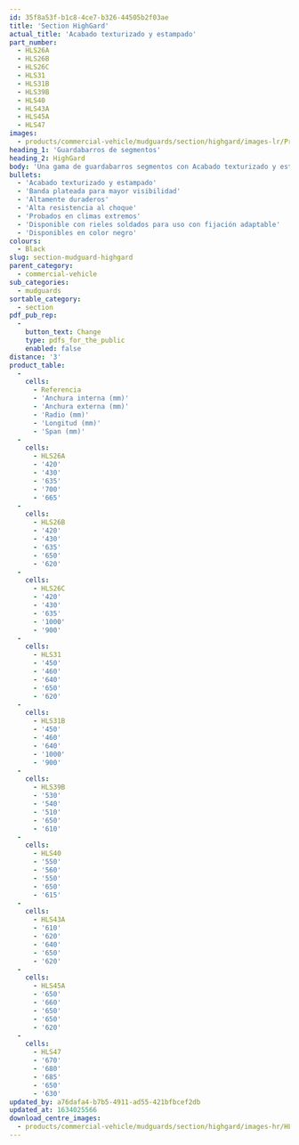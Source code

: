 ```yaml
---
id: 35f8a53f-b1c8-4ce7-b326-44505b2f03ae
title: 'Section HighGard'
actual_title: 'Acabado texturizado y estampado'
part_number:
  - HLS26A
  - HLS26B
  - HLS26C
  - HLS31
  - HLS31B
  - HLS39B
  - HLS40
  - HLS43A
  - HLS45A
  - HLS47
images:
  - products/commercial-vehicle/mudguards/section/highgard/images-lr/Product_Image_776x776_(518x518_focus_area)-HighGard-HLS26A_01.jpg
heading_1: 'Guardabarros de segmentos'
heading_2: HighGard
body: 'Una gama de guardabarros segmentos con Acabado texturizado y estampado.  Diseñado con teniendo en mente la instalación fácil.'
bullets:
  - 'Acabado texturizado y estampado'
  - 'Banda plateada para mayor visibilidad'
  - 'Altamente duraderos'
  - 'Alta resistencia al choque'
  - 'Probados en climas extremos'
  - 'Disponible con rieles soldados para uso con fijación adaptable'
  - 'Disponibles en color negro'
colours:
  - Black
slug: section-mudguard-highgard
parent_category:
  - commercial-vehicle
sub_categories:
  - mudguards
sortable_category:
  - section
pdf_pub_rep:
  -
    button_text: Change
    type: pdfs_for_the_public
    enabled: false
distance: '3'
product_table:
  -
    cells:
      - Referencia
      - 'Anchura interna (mm)'
      - 'Anchura externa (mm)'
      - 'Radio (mm)'
      - 'Longitud (mm)'
      - 'Span (mm)'
  -
    cells:
      - HLS26A
      - '420'
      - '430'
      - '635'
      - '700'
      - '665'
  -
    cells:
      - HLS26B
      - '420'
      - '430'
      - '635'
      - '650'
      - '620'
  -
    cells:
      - HLS26C
      - '420'
      - '430'
      - '635'
      - '1000'
      - '900'
  -
    cells:
      - HLS31
      - '450'
      - '460'
      - '640'
      - '650'
      - '620'
  -
    cells:
      - HLS31B
      - '450'
      - '460'
      - '640'
      - '1000'
      - '900'
  -
    cells:
      - HLS39B
      - '530'
      - '540'
      - '510'
      - '650'
      - '610'
  -
    cells:
      - HLS40
      - '550'
      - '560'
      - '550'
      - '650'
      - '615'
  -
    cells:
      - HLS43A
      - '610'
      - '620'
      - '640'
      - '650'
      - '620'
  -
    cells:
      - HLS45A
      - '650'
      - '660'
      - '650'
      - '650'
      - '620'
  -
    cells:
      - HLS47
      - '670'
      - '680'
      - '685'
      - '650'
      - '630'
updated_by: a76dafa4-b7b5-4911-ad55-421bfbcef2db
updated_at: 1634025566
download_centre_images:
  - products/commercial-vehicle/mudguards/section/highgard/images-hr/HLS26A_01.jpg
---
```

